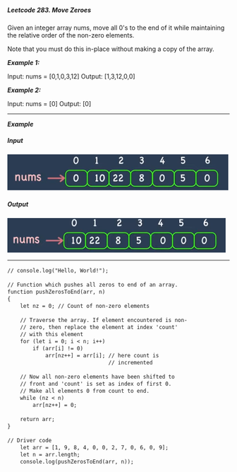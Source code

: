 ##### Leetcode 283. Move Zeroes

Given an integer array nums, move all 0's to the end of it while maintaining the relative order of the non-zero elements.

Note that you must do this in-place without making a copy of the array.

***Example 1:***

Input: nums = [0,1,0,3,12]
Output: [1,3,12,0,0]

***Example 2:***

Input: nums = [0]
Output: [0]
___________________________________________________________________________________

***Example***
##### Input
![Alt text](image.png)
##### Output
![Alt text](image-1.png)

____________________________________________________________________________________

```
// console.log("Hello, World!");

// Function which pushes all zeros to end of an array.  
function pushZerosToEnd(arr, n)  
{  
    let nz = 0; // Count of non-zero elements  
  
    // Traverse the array. If element encountered is non-  
    // zero, then replace the element at index 'count'  
    // with this element  
    for (let i = 0; i < n; i++)  
        if (arr[i] != 0)  
            arr[nz++] = arr[i]; // here count is  
                                // incremented  
  
    // Now all non-zero elements have been shifted to  
    // front and 'count' is set as index of first 0.  
    // Make all elements 0 from count to end.  
    while (nz < n)  
        arr[nz++] = 0;  
        
    return arr;
}  
  
// Driver code 
    let arr = [1, 9, 8, 4, 0, 0, 2, 7, 0, 6, 0, 9];  
    let n = arr.length;  
    console.log(pushZerosToEnd(arr, n)); 
```